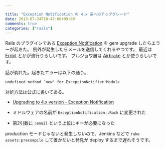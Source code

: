 ```yaml
---

title: "Exception Notification の 4.x 系へのアップグレード"
date: 2013-07-24T10:47:00+09:00
comments: true
categories: ["rails"]
---
```


Rails のプラグインである [Exception Notification](http://smartinez87.github.io/exception_notification/) を gem upgrade したらエラーが起きた。
例外が発生したらメールを送信してくれるやつです。
最近は [Errbit](http://errbit.github.io/errbit/) とかが流行りらしいです。
ブルジョワ層は [Airbrake](https://airbrake.io/pages/home) とか使うらしいです。

話が剃れた。起きたエラーは以下の通り。

```
undefined method `new' for ExceptionNotifier:Module
```

対処方法は公式に書いてある。

* [Upgrading to 4.x version - Exception Notification](http://smartinez87.github.io/exception_notification/#getting-started/upgrading-to-4-x-version)

* ミドルウェアの名前が `ExceptionNotification::Rack` に変更された
* 第2引数に `:email` という上位にキーが必要になった

production モードじゃないと発生しないので、Jenkins などで `rake assets:precompile` して置かないと発見が deploy するまで遅れそうです。
